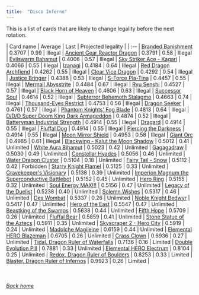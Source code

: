 ```yaml
---
title:  "Disco Inferno"
---
```


This is a list of cards that are likely to change legality before the next rotation.

| Card name | Average | Last | Projected legality |
| :-- |
[Branded Banishment](https://db.ygoprodeck.com/card/?search=Branded%20Banishment) | 0.3707 | 0.99 | Illegal |
[Ancient Gear Reactor Dragon](https://db.ygoprodeck.com/card/?search=Ancient%20Gear%20Reactor%20Dragon) | 0.3791 | 0.58 | Illegal |
[Evilswarm Bahamut](https://db.ygoprodeck.com/card/?search=Evilswarm%20Bahamut) | 0.4006 | 0.57 | Illegal |
[Sky Striker Ace - Kagari](https://db.ygoprodeck.com/card/?search=Sky%20Striker%20Ace%20-%20Kagari) | 0.4066 | 0.55 | Illegal |
[Izanagi](https://db.ygoprodeck.com/card/?search=Izanagi) | 0.4184 | 0.64 | Illegal |
[Red Dragon Archfiend](https://db.ygoprodeck.com/card/?search=Red%20Dragon%20Archfiend) | 0.4262 | 0.55 | Illegal |
[Clear Vice Dragon](https://db.ygoprodeck.com/card/?search=Clear%20Vice%20Dragon) | 0.4292 | 0.54 | Illegal |
[Justice Bringer](https://db.ygoprodeck.com/card/?search=Justice%20Bringer) | 0.4388 | 0.53 | Illegal |
[S-Force Pla-Tina](https://db.ygoprodeck.com/card/?search=S-Force%20Pla-Tina) | 0.4457 | 0.55 | Illegal |
[Mermail Abysstrite](https://db.ygoprodeck.com/card/?search=Mermail%20Abysstrite) | 0.4484 | 0.67 | Illegal |
[Ryu Senshi](https://db.ygoprodeck.com/card/?search=Ryu%20Senshi) | 0.4527 | 0.57 | Illegal |
[Black Horn of Heaven](https://db.ygoprodeck.com/card/?search=Black%20Horn%20of%20Heaven) | 0.4606 | 0.63 | Illegal |
[Successor Soul](https://db.ygoprodeck.com/card/?search=Successor%20Soul) | 0.4614 | 0.52 | Illegal |
[Subterror Behemoth Stalagmo](https://db.ygoprodeck.com/card/?search=Subterror%20Behemoth%20Stalagmo) | 0.4663 | 0.74 | Illegal |
[Thousand-Eyes Restrict](https://db.ygoprodeck.com/card/?search=Thousand-Eyes%20Restrict) | 0.4753 | 0.56 | Illegal |
[Dragon Seeker](https://db.ygoprodeck.com/card/?search=Dragon%20Seeker) | 0.4761 | 0.57 | Illegal |
[Phantom Knights' Fog Blade](https://db.ygoprodeck.com/card/?search=Phantom%20Knights'%20Fog%20Blade) | 0.4813 | 0.64 | Illegal |
[D/D/D Super Doom King Dark Armageddon](https://db.ygoprodeck.com/card/?search=D/D/D%20Super%20Doom%20King%20Dark%20Armageddon) | 0.4874 | 0.52 | Illegal |
[Batteryman Industrial Strength](https://db.ygoprodeck.com/card/?search=Batteryman%20Industrial%20Strength) | 0.4914 | 0.55 | Illegal |
[Dragard](https://db.ygoprodeck.com/card/?search=Dragard) | 0.4914 | 0.55 | Illegal |
[Fluffal Dog](https://db.ygoprodeck.com/card/?search=Fluffal%20Dog) | 0.4914 | 0.55 | Illegal |
[Piercing the Darkness](https://db.ygoprodeck.com/card/?search=Piercing%20the%20Darkness) | 0.4914 | 0.55 | Illegal |
[Moon Mirror Shield](https://db.ygoprodeck.com/card/?search=Moon%20Mirror%20Shield) | 0.4953 | 0.58 | Illegal |
[Giant Orc](https://db.ygoprodeck.com/card/?search=Giant%20Orc) | 0.4985 | 0.61 | Illegal |
[Blackwing - Kalut the Moon Shadow](https://db.ygoprodeck.com/card/?search=Blackwing%20-%20Kalut%20the%20Moon%20Shadow) | 0.5012 | 0.41 | Unlimited |
[White Aura Bihamut](https://db.ygoprodeck.com/card/?search=White%20Aura%20Bihamut) | 0.5023 | 0.42 | Unlimited |
[Gagagadraw](https://db.ygoprodeck.com/card/?search=Gagagadraw) | 0.5030 | 0.49 | Unlimited |
[Constellar Hyades](https://db.ygoprodeck.com/card/?search=Constellar%20Hyades) | 0.5056 | 0.46 | Unlimited |
[Water Dragon Cluster](https://db.ygoprodeck.com/card/?search=Water%20Dragon%20Cluster) | 0.5104 | 0.18 | Unlimited |
[Fairy Tail - Snow](https://db.ygoprodeck.com/card/?search=Fairy%20Tail%20-%20Snow) | 0.5112 | 0.42 | Forbidden |
[Starry Knight Flamel](https://db.ygoprodeck.com/card/?search=Starry%20Knight%20Flamel) | 0.5125 | 0.33 | Unlimited |
[Gravekeeper's Visionary](https://db.ygoprodeck.com/card/?search=Gravekeeper's%20Visionary) | 0.5138 | 0.39 | Unlimited |
[Imperion Magnum the Superconductive Battlebot](https://db.ygoprodeck.com/card/?search=Imperion%20Magnum%20the%20Superconductive%20Battlebot) | 0.5152 | 0.45 | Unlimited |
[Hero Ring](https://db.ygoprodeck.com/card/?search=Hero%20Ring) | 0.5155 | 0.32 | Unlimited |
[Soul Energy MAX!!!](https://db.ygoprodeck.com/card/?search=Soul%20Energy%20MAX!!!) | 0.5156 | 0.47 | Unlimited |
[Legacy of the Duelist](https://db.ygoprodeck.com/card/?search=Legacy%20of%20the%20Duelist) | 0.5238 | 0.40 | Unlimited |
[Solemn Wishes](https://db.ygoprodeck.com/card/?search=Solemn%20Wishes) | 0.5317 | 0.46 | Unlimited |
[Des Wombat](https://db.ygoprodeck.com/card/?search=Des%20Wombat) | 0.5337 | 0.26 | Unlimited |
[Noble Knight Bedwyr](https://db.ygoprodeck.com/card/?search=Noble%20Knight%20Bedwyr) | 0.5417 | 0.47 | Unlimited |
[Hero of the East](https://db.ygoprodeck.com/card/?search=Hero%20of%20the%20East) | 0.5547 | 0.47 | Unlimited |
[Beastking of the Swamps](https://db.ygoprodeck.com/card/?search=Beastking%20of%20the%20Swamps) | 0.5638 | 0.44 | Unlimited |
[Fifth Hope](https://db.ygoprodeck.com/card/?search=Fifth%20Hope) | 0.5709 | 0.26 | Unlimited |
[Fluffal Bear](https://db.ygoprodeck.com/card/?search=Fluffal%20Bear) | 0.5859 | 0.41 | Unlimited |
[Stone Statue of the Aztecs](https://db.ygoprodeck.com/card/?search=Stone%20Statue%20of%20the%20Aztecs) | 0.5911 | 0.35 | Unlimited |
[Skyscraper 2 - Hero City](https://db.ygoprodeck.com/card/?search=Skyscraper%202%20-%20Hero%20City) | 0.5919 | 0.24 | Unlimited |
[Madolche Magileine](https://db.ygoprodeck.com/card/?search=Madolche%20Magileine) | 0.6159 | 0.44 | Unlimited |
[Elemental HERO Blazeman](https://db.ygoprodeck.com/card/?search=Elemental%20HERO%20Blazeman) | 0.6705 | 0.26 | Unlimited |
[Crass Clown](https://db.ygoprodeck.com/card/?search=Crass%20Clown) | 0.6936 | 0.27 | Unlimited |
[Tidal, Dragon Ruler of Waterfalls](https://db.ygoprodeck.com/card/?search=Tidal,%20Dragon%20Ruler%20of%20Waterfalls) | 0.7136 | 0.16 | Limited |
[Double Evolution Pill](https://db.ygoprodeck.com/card/?search=Double%20Evolution%20Pill) | 0.7881 | 0.33 | Unlimited |
[Elemental HERO Electrum](https://db.ygoprodeck.com/card/?search=Elemental%20HERO%20Electrum) | 0.8104 | 0.25 | Unlimited |
[Redox, Dragon Ruler of Boulders](https://db.ygoprodeck.com/card/?search=Redox,%20Dragon%20Ruler%20of%20Boulders) | 0.8253 | 0.33 | Limited |
[Blaster, Dragon Ruler of Infernos](https://db.ygoprodeck.com/card/?search=Blaster,%20Dragon%20Ruler%20of%20Infernos) | 0.9923 | 0.26 | Limited |

<br>

###### [Back home](index)